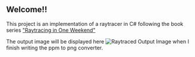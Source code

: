 ## Welcome!!

This project is an implementation of a raytracer in C# following the book series ["Raytracing in One Weekend"](https://raytracing.github.io/)

The output image will be displayed here 
![Raytraced Output Image](./OutputImage/RaytracedImageOutput.ppm)
when I finish writing the ppm to png converter.
